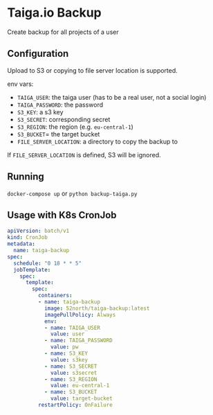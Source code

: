 # Taiga.io Backup

Create backup for all projects of a user

## Configuration

Upload to S3 or copying to file server location is supported.

env vars:

* `TAIGA_USER`: the taiga user (has to be a real user, not a social login)
* `TAIGA_PASSWORD`: the password
* `S3_KEY`: a s3 key
* `S3_SECRET`: corresponding secret
* `S3_REGION`: the region (e.g. `eu-central-1`)
* `S3_BUCKET`= the target bucket
* `FILE_SERVER_LOCATION`: a directory to copy the backup to

If `FILE_SERVER_LOCATION` is defined, S3 will be ignored.

## Running

`docker-compose up` or `python backup-taiga.py`

## Usage with K8s CronJob

```yaml
apiVersion: batch/v1
kind: CronJob
metadata:
  name: taiga-backup
spec:
  schedule: "0 18 * * 5"
  jobTemplate:
    spec:
      template:
        spec:
          containers:
          - name: taiga-backup
            image: 52north/taiga-backup:latest
            imagePullPolicy: Always
            env:
            - name: TAIGA_USER
              value: user
            - name: TAIGA_PASSWORD
              value: pw
            - name: S3_KEY
              value: s3key
            - name: S3_SECRET
              value: s3secret
            - name: S3_REGION
              value: eu-central-1
            - name: S3_BUCKET
              value: target-bucket
          restartPolicy: OnFailure
```